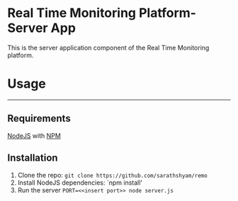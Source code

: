 # Real Time Monitoring Platform- Server App

This is the server application component of the Real Time Monitoring platform.


# Usage
---
## Requirements
[NodeJS](https://nodejs.org/en/) with [NPM](https://www.npmjs.com/)

## Installation

1. Clone the repo: `git clone https://github.com/sarathshyam/remo`
2. Install NodeJS dependencies: `npm install'
3. Run the server `PORT=<<insert port>> node server.js`
